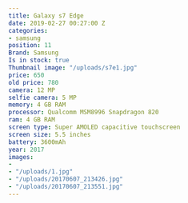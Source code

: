 ```yaml
---
title: Galaxy s7 Edge
date: 2019-02-27 00:27:00 Z
categories:
- samsung
position: 11
Brand: Samsung
Is in stock: true
Thumbnail image: "/uploads/s7e1.jpg"
price: 650
old price: 780
camera: 12 MP
selfie camera: 5 MP
memory: 4 GB RAM
processor: Qualcomm MSM8996 Snapdragon 820
ram: 4 GB RAM
screen type: Super AMOLED capacitive touchscreen
screen size: 5.5 inches
battery: 3600mAh
year: 2017
images:
- 
- "/uploads/1.jpg"
- "/uploads/20170607_213426.jpg"
- "/uploads/20170607_213551.jpg"
---
```



